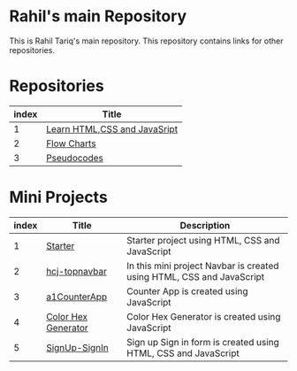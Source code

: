 # Rahil's main Repository

This is Rahil Tariq's main repository. This repository contains links for other repositories.

# Repositories

| index | Title |
| -------|-------|
| 1 | [Learn HTML,CSS and JavaSript](https://github.com/rahiltariq07/learn-html-css-javascript.git) |
| 2 | [Flow Charts](https://github.com/rahiltariq07/FlowCharts.git) |
| 3 | [Pseudocodes](https://github.com/rahiltariq07/Pseudocodes.git) |

# Mini Projects

| index | Title |Description|
| -------|-------|-------|
| 1 | [Starter](https://github.com/rahiltariq07/starter.git) |Starter project using HTML, CSS and JavaScript|
| 2 | [hcj-topnavbar](https://github.com/rahiltariq07/hcj-topnavbar.git) |In this mini project Navbar is created using HTML, CSS and JavaScript|
| 3 | [a1CounterApp](https://github.com/rahiltariq07/a1CounterApp) |Counter App is created using JavaScript|
| 4 | [Color Hex Generator](https://github.com/rahiltariq07/color-hexa-generator) |Color Hex Generator is created using JavaScript|
| 5 | [SignUp-SignIn](https://github.com/rahiltariq07/SignUp-SignIn) |Sign up Sign in form is created using HTML, CSS and JavaScript|
